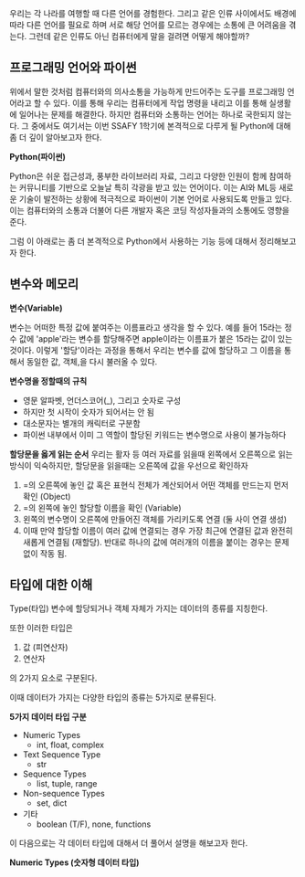 우리는 각 나라를 여행할 때 다른 언어를 경험한다. 그리고 같은 인류 사이에서도 배경에 따라 다른 언어를 필요로 하며 서로 해당 언어를 모르는 경우에는 소통에 큰 어려움을 겪는다. 그런데 같은 인류도 아닌 컴퓨터에게 말을 걸려면 어떻게 해야할까?

프로그래밍 언어와 파이썬
-
위에서 말한 것처럼 컴퓨터와의 의사소통을 가능하게 만드어주는 도구를 프로그래밍 언어라고 할 수 있다. 이를 통해 우리는 컴퓨터에게 작업 명령을 내리고 이를 통해 실생활에 일어나는 문제를 해결한다. 하지만 컴퓨터와 소통하는 언어는 하나로 국한되지 않는다. 그 중에서도 여기서는 이번 SSAFY 1학기에 본격적으로 다루게 될 Python에 대해 좀 더 깊이 알아보고자 한다.

**Python(파이썬)**

Python은 쉬운 접근성과, 풍부한 라이브러리 자료, 그리고 다양한 인원이 함께 참여하는 커뮤니티를 기반으로 오늘날 특히 각광을 받고 있는 언어이다. 이는 AI와 ML등 새로운 기술이 발전하는 상황에 적극적으로 파이썬이 기본 언어로 사용되도록 만들고 있다. 이는 컴퓨터와의 소통과 더불어 다른 개발자 혹은 코딩 작성자들과의 소통에도 영향을 준다.

그럼 이 아래로는 좀 더 본격적으로 Python에서 사용하는 기능 등에 대해서 정리해보고자 한다.

변수와 메모리
-
**변수(Variable)**

변수는 어떠한 특정 값에 붙여주는 이름표라고 생각을 할 수 있다. 예를 들어 15라는 정수 값에 'apple'라는 변수를 할당해주면 apple이라는 이름표가 붙은 15라는 값이 있는 것이다. 이렇게 '할당'이라는 과정을 통해서 우리는 변수를 값에 할당하고 그 이름을 통해서 동일한 값, 객체,을 다시 불러올 수 있다.

**변수명을 정할때의 규칙**
* 영문 알파벳, 언더스코어(_), 그리고 숫자로 구성
* 하지만 첫 시작이 숫자가 되어서는 안 됨
* 대소문자는 별개의 캐릭터로 구분함
* 파이썬 내부에서 이미 그 역할이 할당된 키워드는 변수명으로 사용이 불가능하다

**할당문을 옳게 읽는 순서**
우리는 활자 등 여러 자료를 읽을때 왼쪽에서 오른쪽으로 읽는 방식이 익숙하지만, 할당문을 읽을때는 오른쪽에 값을 우선으로 확인하자

1. =의 오른쪽에 놓인 값 혹은 표현식 전체가 계산되어서 어떤 객체를 만드는지 먼저 확인 (Object)
2. =의 왼쪽에 놓인 할당할 이름을 확인 (Variable)
3. 왼쪽의 변수명이 오른쪽에 만들어진 객체를 가리키도록 연결 (둘 사이 연결 생성)
4. 이때 만약 할당할 이름이 여러 값에 연결되는 경우 가장 최근에 연결된 값과 완전히 새롭게 연결됨 (재할당). 반대로 하나의 값에 여러개의 이름을 붙이는 경우는 문제 없이 작동 됨.

타입에 대한 이해
-
Type(타입)
변수에 할당되거나 객체 자체가 가지는 데이터의 종류를 지칭한다.

또한 이러한 타입은
1. 값 (피연산자)
2. 연산자

의 2가지 요소로 구분된다.

이때 데이터가 가지는 다양한 타입의 종류는 5가지로 분류된다.

**5가지 데이터 타입 구분**
- Numeric Types
  - int, float, complex
- Text Sequence Type
  - str
- Sequence Types
  - list, tuple, range
- Non-sequence Types
  - set, dict
- 기타
  - boolean (T/F), none, functions

이 다음으로는 각 데이터 타입에 대해서 더 풀어서 설명을 해보고자 한다.

**Numeric Types (숫자형 데이터 타입)**
